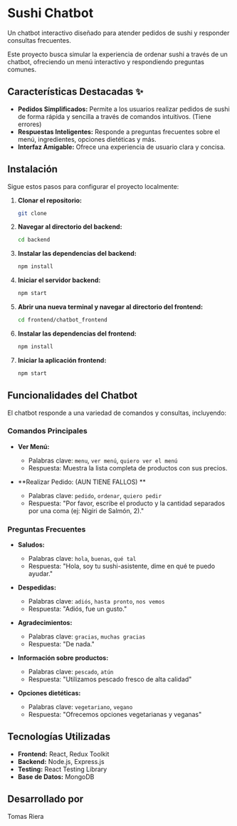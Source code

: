 # Sushi Chatbot 

Un chatbot interactivo diseñado para atender pedidos de sushi y responder consultas frecuentes.

Este proyecto busca simular la experiencia de ordenar sushi a través de un chatbot, ofreciendo un menú interactivo y respondiendo preguntas comunes.

## Características Destacadas ✨

*   **Pedidos Simplificados:** Permite a los usuarios realizar pedidos de sushi de forma rápida y sencilla a través de comandos intuitivos. (Tiene errores)
*   **Respuestas Inteligentes:** Responde a preguntas frecuentes sobre el menú, ingredientes, opciones dietéticas y más.
*   **Interfaz Amigable:** Ofrece una experiencia de usuario clara y concisa.

## Instalación 

Sigue estos pasos para configurar el proyecto localmente:

1.  **Clonar el repositorio:**

    ```bash
    git clone
    ```

2.  **Navegar al directorio del backend:**

    ```bash
    cd backend
    ```

3.  **Instalar las dependencias del backend:**

    ```bash
    npm install
    ```

4.  **Iniciar el servidor backend:**

    ```bash
    npm start
    ```

5.  **Abrir una nueva terminal y navegar al directorio del frontend:**

    ```bash
    cd frontend/chatbot_frontend
    ```

6.  **Instalar las dependencias del frontend:**

    ```bash
    npm install
    ```

7.  **Iniciar la aplicación frontend:**

    ```bash
    npm start
    ```

## Funcionalidades del Chatbot 

El chatbot responde a una variedad de comandos y consultas, incluyendo:

### Comandos Principales

*   **Ver Menú:**
    *   Palabras clave: `menu`, `ver menú`, `quiero ver el menú`
    *   Respuesta: Muestra la lista completa de productos con sus precios.

*   **Realizar Pedido: (AUN TIENE FALLOS) **
    *   Palabras clave: `pedido`, `ordenar`, `quiero pedir`
    *   Respuesta: "Por favor, escribe el producto y la cantidad separados por una coma (ej: Nigiri de Salmón, 2)."

### Preguntas Frecuentes

*   **Saludos:**
    *   Palabras clave: `hola`, `buenas`, `qué tal`
    *   Respuesta: "Hola, soy tu sushi-asistente, dime en qué te puedo ayudar."

*   **Despedidas:**
    *   Palabras clave: `adiós`, `hasta pronto`, `nos vemos`
    *   Respuesta: "Adiós, fue un gusto."

*   **Agradecimientos:**
    *   Palabras clave: `gracias`, `muchas gracias`
    *   Respuesta: "De nada."

*   **Información sobre productos:**
    *   Palabras clave: `pescado`, `atún`
    *   Respuesta: "Utilizamos pescado fresco de alta calidad"

*   **Opciones dietéticas:**
    *   Palabras clave: `vegetariano`, `vegano`
    *   Respuesta: "Ofrecemos opciones vegetarianas y veganas"

## Tecnologías Utilizadas 

*   **Frontend:** React, Redux Toolkit
*   **Backend:** Node.js, Express.js
*   **Testing:** React Testing Library
*   **Base de Datos:** MongoDB

## Desarrollado por ‍

Tomas Riera
